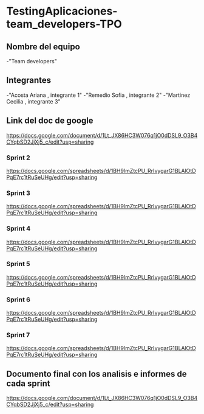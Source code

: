 # TestingAplicaciones-team_developers-TPO

## Nombre del equipo
-"Team developers"

## Integrantes

-"Acosta Ariana , integrante 1"
-"Remedio Sofia , integrante 2"
-"Martinez Cecilia , integrante 3"

## Link del doc de google
https://docs.google.com/document/d/1Lt_JX86HC3W076q1jO0dDSL9_O3B4CYqbSD2JjXj5_c/edit?usp=sharing

### Sprint 2
https://docs.google.com/spreadsheets/d/1BH9ImZtcPU_RrIvygarG1BLAlOtDPqE7rc1tRuSeUHg/edit?usp=sharing

### Sprint 3
https://docs.google.com/spreadsheets/d/1BH9ImZtcPU_RrIvygarG1BLAlOtDPqE7rc1tRuSeUHg/edit?usp=sharing


### Sprint 4

https://docs.google.com/spreadsheets/d/1BH9ImZtcPU_RrIvygarG1BLAlOtDPqE7rc1tRuSeUHg/edit?usp=sharing


### Sprint 5

https://docs.google.com/spreadsheets/d/1BH9ImZtcPU_RrIvygarG1BLAlOtDPqE7rc1tRuSeUHg/edit?usp=sharing


### Sprint 6 

https://docs.google.com/spreadsheets/d/1BH9ImZtcPU_RrIvygarG1BLAlOtDPqE7rc1tRuSeUHg/edit?usp=sharing

### Sprint 7 

https://docs.google.com/spreadsheets/d/1BH9ImZtcPU_RrIvygarG1BLAlOtDPqE7rc1tRuSeUHg/edit?usp=sharing

## Documento final con los analisis e informes de cada sprint 
https://docs.google.com/document/d/1Lt_JX86HC3W076q1jO0dDSL9_O3B4CYqbSD2JjXj5_c/edit?usp=sharing
